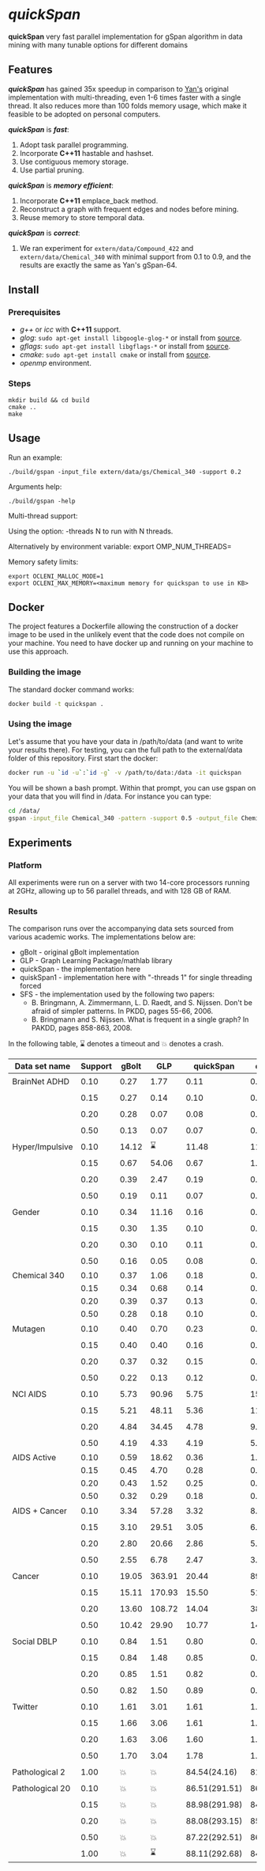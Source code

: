 ***quickSpan***
==============

**quickSpan**
very fast parallel implementation for gSpan algorithm in data mining with many tunable options for different domains

## Features

***quickSpan*** has gained 35x speedup in comparison to [Yan's](https://www.cs.ucsb.edu/~xyan/software/gSpan.htm) original implementation with multi-threading, even 1-6 times faster with a single thread. It also reduces more than 100 folds memory usage, which make it feasible to be adopted on personal computers.  

***quickSpan*** is ***fast***:

1. Adopt task parallel programming.
2. Incorporate **C++11** hastable and hashset.
3. Use contiguous memory storage.
4. Use partial pruning.

***quickSpan*** is ***memory efficient***:

1. Incorporate **C++11** emplace_back method.
2. Reconstruct a graph with frequent edges and nodes before mining.
3. Reuse memory to store temporal data.

***quickSpan*** is ***correct***:

1. We ran experiment for `extern/data/Compound_422` and `extern/data/Chemical_340` with minimal support from 0.1 to 0.9, and the results are exactly the same as Yan's gSpan-64. 

## Install

### Prerequisites

- *g++* or *icc* with **C++11** support.
- *glog*: `sudo apt-get install libgoogle-glog-*` or install from [source](https://github.com/google/glog).
- *gflags*: `sudo apt-get install libgflags-*` or install from [source](https://github.com/gflags/gflags).
- *cmake*: `sudo apt-get install cmake` or install from [source](https://cmake.org/).
- *openmp* environment.

### Steps

    mkdir build && cd build
    cmake ..
    make
    
## Usage

Run an example:

    ./build/gspan -input_file extern/data/gs/Chemical_340 -support 0.2 
    
Arguments help:

    ./build/gspan -help

Multi-thread support:

Using the option:
    -threads N
to run with N threads.

Alternatively by environment variable:
    export OMP_NUM_THREADS=<hardware core num for recommendation>

Memory safety limits:

    export OCLENI_MALLOC_MODE=1
    export OCLENI_MAX_MEMORY=<maximum memory for quickspan to use in KB>


## Docker

The project features a Dockerfile allowing the construction of a docker image to be used in the unlikely event that the code does not compile on your machine. You need to have docker up and running on your machine to use this approach.

### Building the image

The standard docker command works:
```bash
docker build -t quickspan .
```

### Using the image

Let's assume that you have your data in /path/to/data (and want to write your results there).
For testing, you can the full path to the external/data folder of this repository.
First start the docker:
```bash
docker run -u `id -u`:`id -g` -v /path/to/data:/data -it quickspan
```
You will be shown a bash prompt.
Within that prompt, you can use gspan on your data that you will find in /data.
For instance you can type:
```bash
cd /data/
gspan -input_file Chemical_340 -pattern -support 0.5 -output_file Chemical_340_subgraph.gs
```

## Experiments

### Platform

All experiments were run on a server with two 14-core processors running at 2GHz, allowing up to 56 parallel threads, and with 128 GB of RAM.

### Results

The comparison runs over the accompanying data sets sourced from various academic works. The implementations below are:
 * gBolt	- original gBolt implementation
 * GLP		- Graph Learning Package/mathlab library
 * quickSpan	- the implementation here
 * quiskSpan1	- implementation here with "-threads 1" for single threading forced
 * SFS		- the implementation used by the following two papers:
    - B. Bringmann, A. Zimmermann, L. D. Raedt, and S. Nijssen. Don't be afraid of simpler patterns. In PKDD, pages 55-66, 2006.
    - B. Bringmann and S. Nijssen. What is frequent in a single graph? In PAKDD, pages 858-863, 2008.

In the following table, :hourglass: denotes a timeout and :boom: denotes a crash.

|Data set name            |Support         |gBolt   |GLP          |quickSpan      |quickSpan1      |SFS        |
|-------------------------|----------------|--------|-------------|---------------|----------------|-----------|
|BrainNet ADHD            |0.10            |0.27    |1.77         |0.11           |0.13            |:hourglass:|   
|                         |0.15            |0.27    |0.14         |0.10           |0.03            |:hourglass:|
|                         |0.20            |0.28    |0.07         |0.08           |0.02            |:hourglass:|
|                         |0.50            |0.13    |0.07         |0.07           |0.02            |:hourglass:|
|        Hyper/Impulsive  |0.10            |14.12   |:hourglass:  |11.48          |117.54          |:hourglass:|
|                         |0.15            |0.67    |54.06        |0.67           |1.44            |:hourglass:|
|                         |0.20            |0.39    |2.47         |0.19           |0.44            |:hourglass:|
|                         |0.50            |0.19    |0.11         |0.07           |0.06            |:hourglass:|
|        Gender           |0.10            |0.34    |11.16        |0.16           |0.52            |:hourglass:|
|                         |0.15            |0.30    |1.35         |0.10           |0.12            |:hourglass:|
|                         |0.20            |0.30    |0.10         |0.11           |0.05            |:hourglass:|
|                         |0.50            |0.16    |0.05         |0.08           |0.03            |:hourglass:|
|Chemical 340             |0.10            |0.37    |1.06         |0.18           |0.21            |0.23       |
|                         |0.15            |0.34    |0.68         |0.14           |0.12            |0.14       |
|                         |0.20            |0.39    |0.37         |0.13           |0.09            |0.13       |
|                         |0.50            |0.28    |0.18         |0.10           |0.06            |0.06       |
|Mutagen                  |0.10            |0.40    |0.70         |0.23           |0.28            |:hourglass:|
|                         |0.15            |0.40    |0.40         |0.16           |0.24            |:hourglass:|
|                         |0.20            |0.37    |0.32         |0.15           |0.19            |:hourglass:|
|                         |0.50            |0.22    |0.13         |0.12           |0.15            |:hourglass:|
|NCI     AIDS             |0.10            |5.73    |90.96        |5.75           |15.15           |:hourglass:|
|                         |0.15            |5.21    |48.11        |5.36           |11.39           |:hourglass:|
|                         |0.20            |4.84    |34.45        |4.78           |9.75            |:hourglass:|
|                         |0.50            |4.19    |4.33         |4.19           |5.16            |:hourglass:|
|        AIDS Active      |0.10            |0.59    |18.62        |0.36           |1.20            |2.53       |
|                         |0.15            |0.45    |4.70         |0.28           |0.58            |0.96       |
|                         |0.20            |0.43    |1.52         |0.25           |0.26            |0.53       |
|                         |0.50            |0.32    |0.29         |0.18           |0.11            |0.12       |
|        AIDS + Cancer    |0.10            |3.34    |57.28        |3.32           |8.37            |:hourglass:|
|                         |0.15            |3.10    |29.51        |3.05           |6.32            |:hourglass:|
|                         |0.20            |2.80    |20.66        |2.86           |5.26            |:hourglass:|
|                         |0.50            |2.55    |6.78         |2.47           |3.13            |:hourglass:|
|        Cancer           |0.10            |19.05   |363.91       |20.44          |89.04           |:hourglass:|
|                         |0.15            |15.11   |170.93       |15.50          |51.63           |:hourglass:|
|                         |0.20            |13.60   |108.72       |14.04          |38.19           |:hourglass:|
|                         |0.50            |10.42   |29.90        |10.77          |14.99           |:hourglass:|
|Social  DBLP             |0.10            |0.84    |1.51         |0.80           |0.77            |:hourglass:|
|                         |0.15            |0.84    |1.48         |0.85           |0.78            |:hourglass:|
|                         |0.20            |0.85    |1.51         |0.82           |0.75            |:hourglass:|
|                         |0.50            |0.82    |1.50         |0.89           |0.75            |:hourglass:|
|        Twitter          |0.10            |1.61    |3.01         |1.61           |1.62            |:hourglass:|
|                         |0.15            |1.66    |3.06         |1.61           |1.52            |:hourglass:|
|                         |0.20            |1.63    |3.06         |1.60           |1.49            |:hourglass:|
|                         |0.50            |1.70    |3.04         |1.78           |1.48            |:hourglass:|
|Pathological 2           |1.00            |:boom:  |:boom:       |84.54(24.16)   |81.21(23.38)    |:hourglass:|
|Pathological 20          |0.10            |:boom:  |:boom:       |86.51(291.51)  |86.11(289.36)   |:hourglass:|
|                         |0.15            |:boom:  |:boom:       |88.98(291.98)  |84.91(288.22)   |:hourglass:|
|                         |0.20            |:boom:  |:boom:       |88.08(293.15)  |85.86(288.75)   |:hourglass:|
|                         |0.50            |:boom:  |:boom:       |87.22(292.51)  |86.58(289.31)   |:hourglass:|
|                         |1.00            |:boom:  |:hourglass:  |88.11(292.68)  |84.24(295.06)   |:hourglass:|


